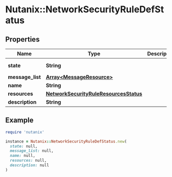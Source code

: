 # Nutanix::NetworkSecurityRuleDefStatus

## Properties

| Name | Type | Description | Notes |
| ---- | ---- | ----------- | ----- |
| **state** | **String** |  | [optional][readonly] |
| **message_list** | [**Array&lt;MessageResource&gt;**](MessageResource.md) |  | [optional] |
| **name** | **String** |  | [optional] |
| **resources** | [**NetworkSecurityRuleResourcesStatus**](NetworkSecurityRuleResourcesStatus.md) |  | [optional] |
| **description** | **String** |  | [optional] |

## Example

```ruby
require 'nutanix'

instance = Nutanix::NetworkSecurityRuleDefStatus.new(
  state: null,
  message_list: null,
  name: null,
  resources: null,
  description: null
)
```

